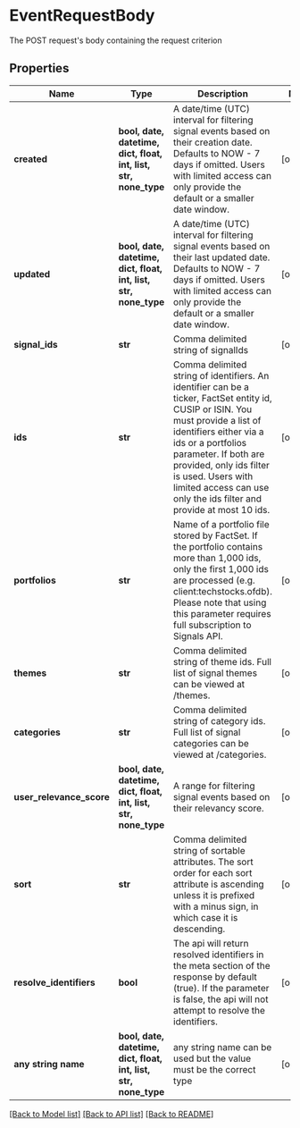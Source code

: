 # EventRequestBody

The POST request's body containing the request criterion

## Properties
Name | Type | Description | Notes
------------ | ------------- | ------------- | -------------
**created** | **bool, date, datetime, dict, float, int, list, str, none_type** | A date/time (UTC) interval for filtering signal events based on their creation date. Defaults to NOW - 7 days if omitted. Users with limited access can only provide the default or a smaller date window. | [optional] 
**updated** | **bool, date, datetime, dict, float, int, list, str, none_type** | A date/time (UTC) interval for filtering signal events based on their last updated date. Defaults to NOW - 7 days if omitted. Users with limited access can only provide the default or a smaller date window. | [optional] 
**signal_ids** | **str** | Comma delimited string of signalIds | [optional] 
**ids** | **str** | Comma delimited string of identifiers. An identifier can be a ticker, FactSet entity id, CUSIP or ISIN. You must provide a list of identifiers either via a ids or a portfolios parameter. If both are provided, only ids filter is used. Users with limited access can use only the ids filter and provide at most 10 ids. | [optional] 
**portfolios** | **str** | Name of a portfolio file stored by FactSet. If the portfolio contains more than 1,000 ids, only the first 1,000 ids are processed (e.g. client:techstocks.ofdb). Please note that using this parameter requires full subscription to Signals API. | [optional] 
**themes** | **str** | Comma delimited string of theme ids. Full list of signal themes can be viewed at /themes. | [optional] 
**categories** | **str** | Comma delimited string of category ids. Full list of signal categories can be viewed at /categories. | [optional] 
**user_relevance_score** | **bool, date, datetime, dict, float, int, list, str, none_type** | A range for filtering signal events based on their relevancy score. | [optional] 
**sort** | **str** | Comma delimited string of sortable attributes. The sort order for each sort attribute is ascending unless it is prefixed with a minus sign, in which case it is descending. | [optional] 
**resolve_identifiers** | **bool** | The api will return resolved identifiers in the meta section of the response by default (true). If the parameter is false, the api will not attempt to resolve the identifiers. | [optional] 
**any string name** | **bool, date, datetime, dict, float, int, list, str, none_type** | any string name can be used but the value must be the correct type | [optional]

[[Back to Model list]](../README.md#documentation-for-models) [[Back to API list]](../README.md#documentation-for-api-endpoints) [[Back to README]](../README.md)


